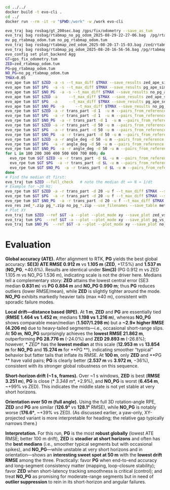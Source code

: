 ```bash
cd ../../
docker build -t evo-cli .
cd ../
docker run --rm -it -v "$PWD:/work" -w /work evo-cli
```

```bash
evo_traj bag rosbag/gt_200sec.bag /gps/fix/odometry --save_as_tum
evo_traj bag rosbag/rtabmap_no_pg_odom_2025-08-29-22-27-06.bag  /pg/rtabmap/odom  --save_as_tum
mv pg_rtabmap_odom.tum no_pg_rtabmap_odom.tum
evo_traj bag rosbag/rtabmap_zed_odom_2025-08-20-17-15-03.bag /zed/rtabmap/odom --save_as_tum
evo_traj bag rosbag/rtabmap_pg_odom_2025-08-20-16-56-56.bag /pg/rtabmap/odom --save_as_tum
evo_config set plot_backend Agg
GT=gps_fix_odometry.tum
ZED=zed_rtabmap_odom.tum
PG=pg_rtabmap_odom.tum
NO_PG=no_pg_rtabmap_odom.tum
TMAX=0.05
evo_ape tum $GT $ZED -a -s --t_max_diff $TMAX --save_results zed_ape_sim3.zip
evo_ape tum $GT $PG  -a -s --t_max_diff $TMAX --save_results pg_ape_sim3.zip
evo_ape tum $GT $NO_PG  -a -s --t_max_diff $TMAX --save_results no_pg_ape_sim3.zip
evo_ape tum $GT $ZED -a     --t_max_diff $TMAX --save_results zed_ape_se3.zip
evo_ape tum $GT $PG  -a     --t_max_diff $TMAX --save_results pg_ape_se3.zip
evo_ape tum $GT $NO_PG  -a     --t_max_diff $TMAX --save_results no_pg_ape_se3.zip
evo_rpe tum $GT $ZED -a -r trans_part -d 1  -u m --pairs_from_reference --t_max_diff $TMAX --save_results zed_rpe_1m.zip
evo_rpe tum $GT $PG  -a -r trans_part -d 1  -u m --pairs_from_reference --t_max_diff $TMAX --save_results pg_rpe_1m.zip
evo_rpe tum $GT $NO_PG  -a -r trans_part -d 1  -u m --pairs_from_reference --t_max_diff $TMAX --save_results no_pg_rpe_1m.zip
evo_rpe tum $GT $ZED -a -r trans_part -d 50 -u m --pairs_from_reference --t_max_diff $TMAX --save_results zed_rpe_50m.zip
evo_rpe tum $GT $PG  -a -r trans_part -d 50 -u m --pairs_from_reference --t_max_diff $TMAX --save_results pg_rpe_50m.zip
evo_rpe tum $GT $NO_PG  -a -r trans_part -d 50 -u m --pairs_from_reference --t_max_diff $TMAX --save_results no_pg_rpe_50m.zip
evo_rpe tum $GT $ZED -a -r angle_deg -d 50 -u m --pairs_from_reference --t_max_diff $TMAX --save_results zed_yaw_50m.zip
evo_rpe tum $GT $PG  -a -r angle_deg -d 50 -u m --pairs_from_reference --t_max_diff $TMAX --save_results pg_yaw_50m.zip
evo_rpe tum $GT $NO_PG  -a -r angle_deg -d 50 -u m --pairs_from_reference --t_max_diff $TMAX --save_results no_pg_yaw_50m.zip
for L in 100 200 300 400 500 600 700 800; do
  evo_rpe tum $GT $ZED -a -r trans_part -d $L -u m --pairs_from_reference --t_max_diff $TMAX --save_results zed_rpe_${L}m.zip
  evo_rpe tum $GT $PG  -a -r trans_part -d $L -u m --pairs_from_reference --t_max_diff $TMAX --save_results pg_rpe_${L}m.zip
  evo_rpe tum $GT $NO_PG  -a -r trans_part -d $L -u m --pairs_from_reference --t_max_diff $TMAX --save_results pg_rpe_${L}m.zip
done
# Find the median dt first:
evo_traj tum $ZED --full_check   # note the median dt => N ≈ 1/dt
# Example for ~20 Hz:
evo_rpe tum $GT $ZED -a -r trans_part -d 20 -u f --t_max_diff $TMAX --save_results zed_rpe_~1s.zip
evo_rpe tum $GT $PG  -a -r trans_part -d 20 -u f --t_max_diff $TMAX --save_results pg_rpe_~1s.zip
evo_rpe tum $GT $NO_PG  -a -r trans_part -d 20 -u f --t_max_diff $TMAX --save_results no_pg_rpe_~1s.zip
evo_res zed_*.zip pg_*.zip no_pg_*.zip --use_filenames --save_table metrics_all.csv
# Plot XY
evo_traj tum $ZED --ref $GT -a --plot --plot_mode xy --save_plot zed_vs_gt_xy.png
evo_traj tum $PG  --ref $GT -a --plot --plot_mode xy --save_plot pg_vs_gt_xy.png
evo_traj tum $NO_PG  --ref $GT -a --plot --plot_mode xy --save_plot no_pg_vs_gt_xy.png
```

# Evaluation

**Global accuracy (ATE).** After alignment to RTK, **PG** yields the best global accuracy: **SE(3) ATE RMSE 0.912 m** vs
**1.105 m** (**ZED**, +17.5%) and **1.537 m** (**NO\_PG**, +40.6%). Results are identical under **Sim(3)** (PG 0.912 m
vs ZED 1.105 m vs NO\_PG 1.536 m), indicating scale is not the driver here. Medians tell a complementary story: **ZED**
attains the lowest central error (SE3 median **0.831 m**) vs **PG 0.884 m** and **NO\_PG 0.990 m**; thus **PG** reduces
outliers (lower RMSE/mean), while **ZED** is slightly tighter around the mode. **NO\_PG** exhibits markedly heavier
tails (max ≈40 m), consistent with sporadic failure modes.

**Local drift—distance based (RPE).** At **1 m**, **ZED** and **PG** are essentially tied (**RMSE 1.464 vs 1.452 m**;
medians **1.198 vs 1.216 m**), whereas **NO\_PG** shows comparable mean/median (**1.507/1.298 m**) but a **\~2.9× higher
RMSE (4.206 m)** due to heavy-tailed segments—i.e., occasional short-range slips. At **50 m**, **NO\_PG** surprisingly
achieves the **lowest RMSE 21.862 m**, outperforming **PG 28.776 m** (-24.0%) and **ZED 29.893 m** (-26.8%); however, *
*ZED** has the **lowest median** at this scale (**12.953 m** vs **13.854 m** for **NO\_PG** and **15.274 m** for **PG
**), indicating smoother “typical” behavior but fatter tails that inflate its RMSE. At **100 m**, only **ZED** and **PG
** have valid pairs; **PG** is clearly better (**2.537 m** vs **3.972 m**, −36%), consistent with its stronger global
robustness on this sequence.

**Short-horizon drift (\~1 s, frames).** Over \~1 s windows, **ZED** is best (**RMSE 3.251 m**), **PG** is close (*
*3.348 m**, +2.9%), and **NO\_PG** is worst (**6.454 m**, \~+99% vs ZED). This indicates the middle state is not yet
stable at very short horizons.

**Orientation over 50 m (full angle).** Using the full 3D rotation-angle RPE, **ZED** and **PG** are similar (**126.9°**
vs **128.1°** RMSE), while **NO\_PG** is notably worse (**176.6°**, \~+39% vs ZED). (As discussed earlier, a yaw-only,
XY-projected variant is more interpretable for heading; the relative gap typically narrows there.)

**Interpretation.** For this run, **PG** is the most **robust globally** (lowest ATE RMSE; better 100 m drift), **ZED**
is **steadier at short horizons** and often has the **best medians** (i.e., smoother typical segments but with
occasional spikes), and **NO\_PG**—while unstable at very short horizons and in orientation—shows an **interesting sweet
spot at 50 m** with the **lowest drift RMSE** among the three. Practically: favor **PG** when end-to-end accuracy and
long-segment consistency matter (mapping, loop-closure stability); favor **ZED** when short-latency tracking smoothness
is critical (control); and treat **NO\_PG** as promising for moderate-range segments but in need of **outlier
suppression** to rein in its short-horizon and angular failures.

